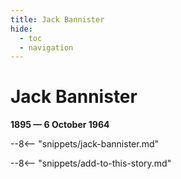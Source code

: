 ```yaml
---
title: Jack Bannister
hide:
  - toc
  - navigation 
---
```


# Jack Bannister

**1895 — 6 October 1964**

--8<-- "snippets/jack-bannister.md"

--8<-- "snippets/add-to-this-story.md"
